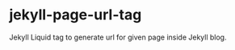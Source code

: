 jekyll-page-url-tag
===================

Jekyll Liquid tag to generate url for given page inside Jekyll blog.
